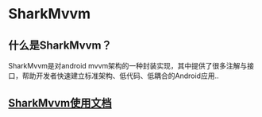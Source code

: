 # SharkMvvm

## 什么是SharkMvvm？

SharkMvvm是对android mvvm架构的一种封装实现，其中提供了很多注解与接口，帮助开发者快速建立标准架构、低代码、低耦合的Android应用..

## [SharkMvvm使用文档](https://1243596620.gitbook.io/sharkmvvm-wen-dang/)
